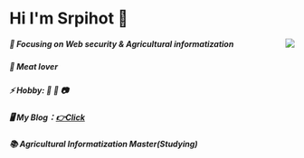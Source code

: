 # Hi I'm Srpihot 👋
<img align="right" src="https://github-readme-stats.vercel.app/api/top-langs/?username=Srpihot&layout=compact&theme=gruvbox&count_private=false&hide=Blade" />

##### :orange_book: Focusing on Web security & Agricultural informatization
##### :meat_on_bone: Meat lover
##### ⚡ Hobby: 🏀 🎸 📷
##### 🖥 My Blog：[👉Click](https://blog.srpihot.site)
##### 📚 Agricultural Informatization Master(Studying) 
